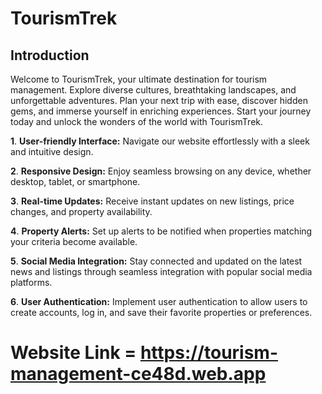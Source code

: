 #  TourismTrek

## Introduction

Welcome to TourismTrek, your ultimate destination for tourism management. Explore diverse cultures, breathtaking landscapes, and unforgettable adventures. Plan your next trip with ease, discover hidden gems, and immerse yourself in enriching experiences. Start your journey today and unlock the wonders of the world with TourismTrek.

**1**. **User-friendly Interface:**  Navigate our website effortlessly with a sleek and intuitive design.

**2**. **Responsive Design:** Enjoy seamless browsing on any device, whether desktop, tablet, or smartphone.

**3**. **Real-time Updates:** Receive instant updates on new listings, price changes, and property availability.

**4**. **Property Alerts:** Set up alerts to be notified when properties matching your criteria become available.

**5**. **Social Media Integration:** Stay connected and updated on the latest news and listings through seamless integration with popular social media platforms.

**6**. **User Authentication:** Implement user authentication to allow users to create accounts, log in, and save their favorite properties or preferences. 


 


# Website Link = https://tourism-management-ce48d.web.app